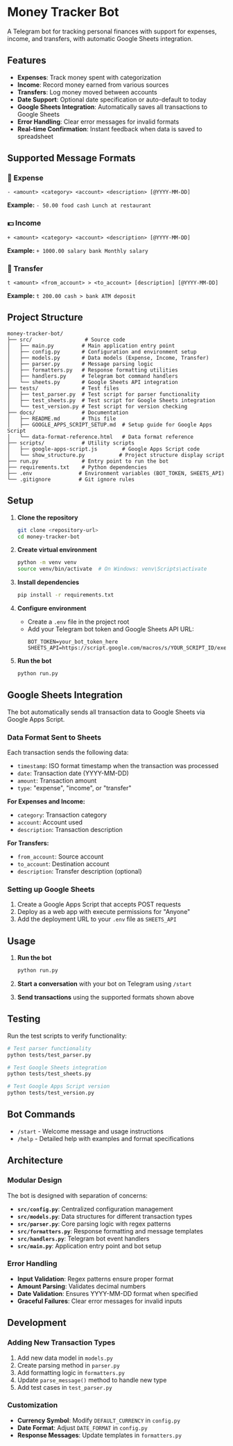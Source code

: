 # Money Tracker Bot

A Telegram bot for tracking personal finances with support for expenses, income, and transfers, with automatic Google Sheets integration.

## Features

- **Expenses**: Track money spent with categorization
- **Income**: Record money earned from various sources  
- **Transfers**: Log money moved between accounts
- **Date Support**: Optional date specification or auto-default to today
- **Google Sheets Integration**: Automatically saves all transactions to Google Sheets
- **Error Handling**: Clear error messages for invalid formats
- **Real-time Confirmation**: Instant feedback when data is saved to spreadsheet

## Supported Message Formats

### 💸 Expense
```
- <amount> <category> <account> <description> [@YYYY-MM-DD]
```
**Example:** `- 50.00 food cash Lunch at restaurant`

### 💵 Income  
```
+ <amount> <category> <account> <description> [@YYYY-MM-DD]
```
**Example:** `+ 1000.00 salary bank Monthly salary`

### 🔄 Transfer
```
t <amount> <from_account> > <to_account> [description] [@YYYY-MM-DD]
```
**Example:** `t 200.00 cash > bank ATM deposit`

## Project Structure

```
money-tracker-bot/
├── src/                 # Source code
│   ├── main.py         # Main application entry point
│   ├── config.py       # Configuration and environment setup
│   ├── models.py       # Data models (Expense, Income, Transfer)
│   ├── parser.py       # Message parsing logic
│   ├── formatters.py   # Response formatting utilities
│   ├── handlers.py     # Telegram bot command handlers
│   └── sheets.py       # Google Sheets API integration
├── tests/              # Test files
│   ├── test_parser.py  # Test script for parser functionality
│   ├── test_sheets.py  # Test script for Google Sheets integration
│   └── test_version.py # Test script for version checking
├── docs/               # Documentation
│   ├── README.md       # This file
│   ├── GOOGLE_APPS_SCRIPT_SETUP.md  # Setup guide for Google Apps Script
│   └── data-format-reference.html   # Data format reference
├── scripts/            # Utility scripts
│   ├── google-apps-script.js        # Google Apps Script code
│   └── show_structure.py           # Project structure display script
├── run.py              # Entry point to run the bot
├── requirements.txt    # Python dependencies
├── .env               # Environment variables (BOT_TOKEN, SHEETS_API)
└── .gitignore         # Git ignore rules
```

## Setup

1. **Clone the repository**
   ```bash
   git clone <repository-url>
   cd money-tracker-bot
   ```

2. **Create virtual environment**
   ```bash
   python -m venv venv
   source venv/bin/activate  # On Windows: venv\Scripts\activate
   ```

3. **Install dependencies**
   ```bash
   pip install -r requirements.txt
   ```

4. **Configure environment**
   - Create a `.env` file in the project root
   - Add your Telegram bot token and Google Sheets API URL:
     ```
     BOT_TOKEN=your_bot_token_here
     SHEETS_API=https://script.google.com/macros/s/YOUR_SCRIPT_ID/exec
     ```

5. **Run the bot**
   ```bash
   python run.py
   ```

## Google Sheets Integration

The bot automatically sends all transaction data to Google Sheets via Google Apps Script.

### Data Format Sent to Sheets

Each transaction sends the following data:
- `timestamp`: ISO format timestamp when the transaction was processed
- `date`: Transaction date (YYYY-MM-DD)
- `amount`: Transaction amount
- `type`: "expense", "income", or "transfer"

**For Expenses and Income:**
- `category`: Transaction category
- `account`: Account used
- `description`: Transaction description

**For Transfers:**
- `from_account`: Source account
- `to_account`: Destination account  
- `description`: Transfer description (optional)

### Setting up Google Sheets

1. Create a Google Apps Script that accepts POST requests
2. Deploy as a web app with execute permissions for "Anyone"
3. Add the deployment URL to your `.env` file as `SHEETS_API`

## Usage

1. **Run the bot**
   ```bash
   python run.py
   ```

2. **Start a conversation** with your bot on Telegram using `/start`

3. **Send transactions** using the supported formats shown above

## Testing

Run the test scripts to verify functionality:
```bash
# Test parser functionality
python tests/test_parser.py

# Test Google Sheets integration
python tests/test_sheets.py

# Test Google Apps Script version
python tests/test_version.py
```

## Bot Commands

- `/start` - Welcome message and usage instructions
- `/help` - Detailed help with examples and format specifications

## Architecture

### Modular Design

The bot is designed with separation of concerns:

- **`src/config.py`**: Centralized configuration management
- **`src/models.py`**: Data structures for different transaction types
- **`src/parser.py`**: Core parsing logic with regex patterns
- **`src/formatters.py`**: Response formatting and message templates
- **`src/handlers.py`**: Telegram bot event handlers
- **`src/main.py`**: Application entry point and bot setup

### Error Handling

- **Input Validation**: Regex patterns ensure proper format
- **Amount Parsing**: Validates decimal numbers
- **Date Validation**: Ensures YYYY-MM-DD format when specified
- **Graceful Failures**: Clear error messages for invalid inputs

## Development

### Adding New Transaction Types

1. Add new data model in `models.py`
2. Create parsing method in `parser.py`
3. Add formatting logic in `formatters.py`
4. Update `parse_message()` method to handle new type
5. Add test cases in `test_parser.py`

### Customization

- **Currency Symbol**: Modify `DEFAULT_CURRENCY` in `config.py`
- **Date Format**: Adjust `DATE_FORMAT` in `config.py`
- **Response Messages**: Update templates in `formatters.py`
